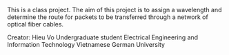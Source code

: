 This is a class project. 
The aim of this project is to assign a wavelength and determine the route for packets to be transferred through a network of optical fiber cables.

Creator: 
Hieu Vo
Undergraduate student
Electrical Engineering and Information Technology
Vietnamese German University

